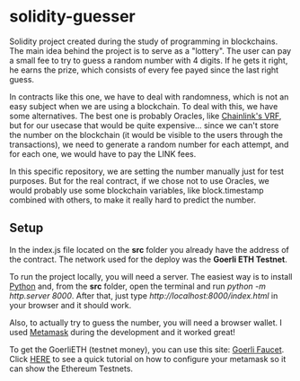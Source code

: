 # solidity-guesser
Solidity project created during the study of programming in blockchains. The main idea behind the project is to serve as a "lottery". The user can pay a small fee to try to guess a random number with 4 digits. If he gets it right, he earns the prize, which consists of every fee payed since the last right guess.

In contracts like this one, we have to deal with randomness, which is not an easy subject when we are using a blockchain. To deal with this, we have some alternatives. The best one is probably Oracles, like [Chainlink's VRF](https://docs.chain.link/vrf/v2/introduction/), but for our usecase that would be quite expensive... since we can't store the number on the blockchain (it would be visible to the users through the transactions), we need to generate a random number for each attempt, and for each one, we would have to pay the LINK fees. 

In this specific repository, we are setting the number manually just for test purposes. But for the real contract, if we chose not to use Oracles, we would probably use some blockchain variables, like block.timestamp combined with others, to make it really hard to predict the number.

## Setup

In the index.js file located on the **src** folder you already have the address of the contract. The network used for the deploy was the **Goerli ETH Testnet**.

To run the project locally, you will need a server. The easiest way is to install [Python](https://www.python.org/) and, from the **src** folder, open the terminal and run *python -m http.server 8000*. After that, just type *http://localhost:8000/index.html* in your browser and it should work.

Also, to actually try to guess the number, you will need a browser wallet. I used [Metamask](https://metamask.io/) during the development and it worked great!

To get the GoerliETH (testnet money), you can use this site: [Goerli Faucet](https://goerlifaucet.com/). Click [HERE](https://medium.com/@mwhc00/how-to-enable-ethereum-test-networks-on-metamask-again-d7831da23a09#:~:text=The%20test%20networks%20are%20already,That's%20it!) to see a quick tutorial on how to configure your metamask so it can show the Ethereum Testnets.